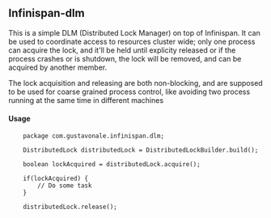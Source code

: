Infinispan-dlm
--------------

This is a simple DLM (Distributed Lock Manager) on top of Infinispan. It can be used to coordinate access to resources 
cluster wide; only one process can acquire the lock, and it'll be held until explicity released or if the process crashes
or is shutdown, the lock will be removed, and can be acquired by another member.

The lock acquisition and releasing are both non-blocking, and are supposed to be used for coarse grained process control,
like avoiding two process running at the same time in different machines

#### Usage ####

        package com.gustavonale.infinispan.dlm;

        DistributedLock distributedLock = DistributedLockBuilder.build();

        boolean lockAcquired = distributedLock.acquire();
        
        if(lockAcquired) {
            // Do some task
        }
        
        distributedLock.release();

    



